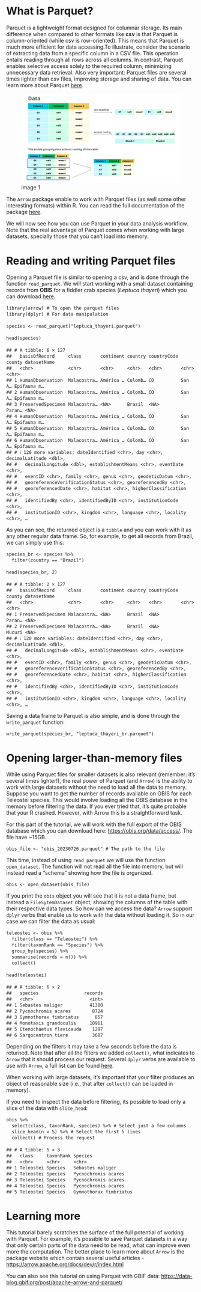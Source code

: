 # What is Parquet?

Parquet is a lightweight format designed for columnar storage. Its main
difference when compared to other formats like **csv** is that Parquet
is column-oriented (while csv is row-oriented). This means that Parquet
is much more efficient for data accessing.To illustrate, consider the
scenario of extracting data from a specific column in a CSV file. This
operation entails reading through all rows across all columns. In
contrast, Parquet enables selective access solely to the required
column, minimizing unnecessary data retrieval. Also very important:
Parquet files are several times lighter than csv files, improving
storage and sharing of data. You can learn more about Parquet
[here](https://parquet.apache.org/).

<figure>
<img src="image1.jpg" alt="image 1" />
<figcaption aria-hidden="true">image 1</figcaption>
</figure>

The `Arrow` package enable to work with Parquet files (as well some
other interesting formats) within R. You can read the full documentation
of the package [here](https://arrow.apache.org/docs/r/index.html).

We will now see how you can use Parquet in your data analysis workflow.
Note that the real advantage of Parquet comes when working with large
datasets, specially those that you can’t load into memory.

# Reading and writing Parquet files

Opening a Parquet file is similar to opening a csv, and is done through
the function `read_parquet`. We will start working with a small dataset
containing records from **OBIS** for a fiddler crab species (*Leptuca
thayeri*) which you can download
[here](https://raw.githubusercontent.com/iobis/resources/main/content/tutorials/arrow-obis/leptuca_thayeri.parquet).

    library(arrow) # To open the parquet files
    library(dplyr) # For data manipulation

    species <- read_parquet("leptuca_thayeri.parquet")

    head(species)

    ## # A tibble: 6 × 127
    ##   basisOfRecord     class       continent country countryCode county datasetName
    ##   <chr>             <chr>       <chr>     <chr>   <chr>       <chr>  <chr>      
    ## 1 HumanObservation  Malacostra… América … Colomb… CO          San A… Epifauna m…
    ## 2 HumanObservation  Malacostra… América … Colomb… CO          San A… Epifauna m…
    ## 3 PreservedSpecimen Malacostra… <NA>      Brazil  <NA>        Paran… <NA>       
    ## 4 HumanObservation  Malacostra… América … Colomb… CO          San A… Epifauna m…
    ## 5 HumanObservation  Malacostra… América … Colomb… CO          San A… Epifauna m…
    ## 6 HumanObservation  Malacostra… América … Colomb… CO          San A… Epifauna m…
    ## # ℹ 120 more variables: dateIdentified <chr>, day <chr>, decimalLatitude <dbl>,
    ## #   decimalLongitude <dbl>, establishmentMeans <chr>, eventDate <chr>,
    ## #   eventID <chr>, family <chr>, genus <chr>, geodeticDatum <chr>,
    ## #   georeferenceVerificationStatus <chr>, georeferencedBy <chr>,
    ## #   georeferencedDate <chr>, habitat <chr>, higherClassification <chr>,
    ## #   identifiedBy <chr>, identifiedByID <chr>, institutionCode <chr>,
    ## #   institutionID <chr>, kingdom <chr>, language <chr>, locality <chr>, …

As you can see, the returned object is a `tibble` and you can work with
it as any other regular data frame. So, for example, to get all records
from Brazil, we can simply use this:

    species_br <- species %>%
      filter(country == "Brazil")

    head(species_br, 2)

    ## # A tibble: 2 × 127
    ##   basisOfRecord     class       continent country countryCode county datasetName
    ##   <chr>             <chr>       <chr>     <chr>   <chr>       <chr>  <chr>      
    ## 1 PreservedSpecimen Malacostra… <NA>      Brazil  <NA>        Paran… <NA>       
    ## 2 PreservedSpecimen Malacostra… <NA>      Brazil  <NA>        Mucuri <NA>       
    ## # ℹ 120 more variables: dateIdentified <chr>, day <chr>, decimalLatitude <dbl>,
    ## #   decimalLongitude <dbl>, establishmentMeans <chr>, eventDate <chr>,
    ## #   eventID <chr>, family <chr>, genus <chr>, geodeticDatum <chr>,
    ## #   georeferenceVerificationStatus <chr>, georeferencedBy <chr>,
    ## #   georeferencedDate <chr>, habitat <chr>, higherClassification <chr>,
    ## #   identifiedBy <chr>, identifiedByID <chr>, institutionCode <chr>,
    ## #   institutionID <chr>, kingdom <chr>, language <chr>, locality <chr>, …

Saving a data frame to Parquet is also simple, and is done through the
`write_parquet` function:

    write_parquet(species_br, "leptuca_thayeri_br.parquet")

# Opening larger-than-memory files

While using Parquet files for smaller datasets is also relevant
(remember: it’s several times lighter!), the real power of Parquet (and
`Arrow`) is the ability to work with large datasets without the need to
load all the data to memory. Suppose you want to get the number of
records available on OBIS for each Teleostei species. This would involve
loading all the OBIS database in the memory before filtering the data.
If you ever tried that, it’s quite probable that your R crashed.
However, with Arrow this is a straightforward task.

For this part of the tutorial, we will work with the full export of the
OBIS database which you can download here:
<https://obis.org/data/access/>. The file have ~15GB.

    obis_file <- "obis_20230726.parquet" # The path to the file

This time, instead of using `read_parquet` we will use the function
`open_dataset`. The function will not read all the file into memory, but
will instead read a “schema” showing how the file is organized.

    obis <- open_dataset(obis_file)

If you print the `obis` object you will see that it is not a data frame,
but instead a `FileSytemDataset` object, showing the columns of the
table with their respective data types. So how can we access the data?
`Arrow` support `dplyr` verbs that enable us to work with the data
without loading it. So in our case we can filter the data as usual:

    teleostei <- obis %>%
      filter(class == "Teleostei") %>%
      filter(taxonRank == "Species") %>%
      group_by(species) %>%
      summarise(records = n()) %>%
      collect()

    head(teleostei)

    ## # A tibble: 6 × 2
    ##   species                 records
    ##   <chr>                     <int>
    ## 1 Sebastes maliger          41380
    ## 2 Pycnochromis acares        8724
    ## 3 Gymnothorax fimbriatus      857
    ## 4 Monotaxis grandoculis     10961
    ## 5 Ctenochaetus flavicauda    1297
    ## 6 Sargocentron tiere         3687

Depending on the filters it may take a few seconds before the data is
returned. Note that after all the filters we added `collect()`, what
indicates to `Arrow` that it should process our request. Several `dplyr`
verbs are available to use with `Arrow`, a full list can be found
[here](https://arrow.apache.org/docs/dev/r/reference/acero.html).

When working with large datasets, it’s important that your filter
produces an object of reasonable size (i.e., that after `collect()` can
be loaded in memory).

If you need to inspect the data before filtering, its possible to load
only a slice of the data with `slice_head`:

    obis %>%
      select(class, taxonRank, species) %>% # Select just a few columns
      slice_head(n = 5) %>% # Select the first 5 lines
      collect() # Process the request

    ## # A tibble: 5 × 3
    ##   class     taxonRank species               
    ##   <chr>     <chr>     <chr>                 
    ## 1 Teleostei Species   Sebastes maliger      
    ## 2 Teleostei Species   Pycnochromis acares   
    ## 3 Teleostei Species   Pycnochromis acares   
    ## 4 Teleostei Species   Pycnochromis acares   
    ## 5 Teleostei Species   Gymnothorax fimbriatus

# Learning more

This tutorial barely scratches the surface of the full potential of
working with Parquet. For example, it’s possible to save Parquet
datasets in a way that only certain parts of the data need to be read,
what can improve even more the computation. The better place to learn
more about `Arrow` is the package website which contain several useful
articles - <https://arrow.apache.org/docs/dev/r/index.html>

You can also see this tutorial on using Parquet with GBIF data:
<https://data-blog.gbif.org/post/apache-arrow-and-parquet/>
